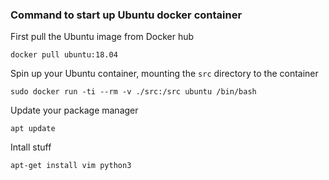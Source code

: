 ### Command to start up Ubuntu docker container

First pull the Ubuntu image from Docker hub

`docker pull ubuntu:18.04`

Spin up your Ubuntu container, mounting the `src` directory to the container

`sudo docker run -ti --rm -v ./src:/src ubuntu /bin/bash` 

Update your package manager

`apt update`

Intall stuff

`apt-get install vim python3`
